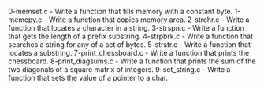 0-memset.c - Write a function that fills memory with a constant byte.
1-memcpy.c - Write a function that copies memory area.
2-strchr.c - Write a function that locates a character in a string.
3-strspn.c - Write a function that gets the length of a prefix substring.
4-strpbrk.c - Write a function that searches a string for any of a set of bytes.
5-strstr.c - Write a function that locates a substring.
7-print_chessboard.c - Write a function that prints the chessboard.
8-print_diagsums.c - Write a function that prints the sum of the two diagonals of a square matrix of integers.
9-set_string.c - Write a function that sets the value of a pointer to a char.

